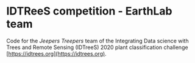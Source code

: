 # IDTReeS competition - EarthLab team

Code for the *Jeepers Treepers* team of the Integrating Data science with Trees and Remote Sensing (IDTreeS) 2020 plant classification challenge [https://idtrees.org](https://idtrees.org).
